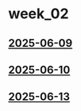 # week_02 <!-- markmap: foldAll -->
## [2025-06-09](2025-06-09/2025-06-09.html)
## [2025-06-10](2025-06-10/2025-06-10.html)
## [2025-06-13](2025-06-13/2025-06-13.html)
